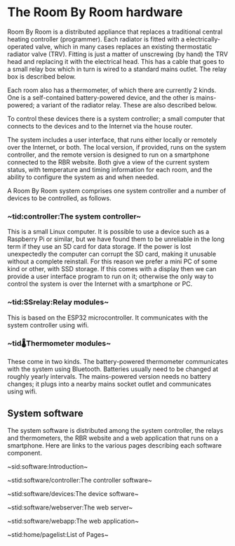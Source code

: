 # The Room By Room hardware #

Room By Room is a distributed appliance that replaces a traditional central heating controller (programmer). Each radiator is fitted with a electrically-operated valve, which in many cases replaces an existing thermostatic radiator valve (TRV). Fitting is just a matter of unscrewing (by hand) the TRV head and replacing it with the electrical head. This has a cable that goes to a small relay box which in turn is wired to a standard mains outlet. The relay box is described below.

Each room also has a thermometer, of which there are currently 2 kinds. One is a self-contained battery-powered device, and the other is mains-powered; a variant of the radiator relay. These are also described below.

To control these devices there is a system controller; a small computer that connects to the devices and to the Internet via the house router.

The system includes a user interface, that runs either locally or remotely over the Internet, or both. The local version, if provided, runs on the system controller, and the remote version is designed to run on a smartphone connected to the RBR website. Both give a view of the current system status, with temperature and timing information for each room, and the ability to configure the system as and when needed.

A Room By Room system comprises one system controller and a number of devices to be controlled, as follows.

### ~tid:controller:The system controller~ ###
This is a small Linux computer. It is possible to use a device such as a Raspberry Pi or similar, but we have found them to be unreliable in the long term if they use an SD card for data storage. If the power is lost unexpectedly the computer can corrupt the SD card, making it unusable without a complete reinstall. For this reason we prefer a mini PC of some kind or other, with SSD storage. If this comes with a display then we can provide a user interface program to run on it; otherwise the only way to control the system is over the Internet with a smartphone or PC.

### ~tid:SSrelay:Relay modules~ ###
This is based on the ESP32 microcontroller. It communicates with the system controller using wifi.

### ~tid:thermometer:Thermometer modules~ ###
These come in two kinds. The battery-powered thermometer communicates with the system using Bluetooth. Batteries usually need to be changed at roughly yearly intervals. The mains-powered version needs no battery changes; it plugs into a nearby mains socket outlet and communicates using wifi.

## System software ##
The system software is distributed among the system controller, the relays and thermometers, the RBR website and a web application that runs on a smartphone. Here are links to the various pages describing each software component.

~sid:software:Introduction~

~stid:software/controller:The controller software~

~stid:software/devices:The device software~

~stid:software/webserver:The web server~

~stid:software/webapp:The web application~

~stid:home/pagelist:List of Pages~
